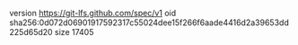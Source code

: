 version https://git-lfs.github.com/spec/v1
oid sha256:0d072d06901917592317c55024dee15f266f6aade4416d2a39653dd225d65d20
size 17405
